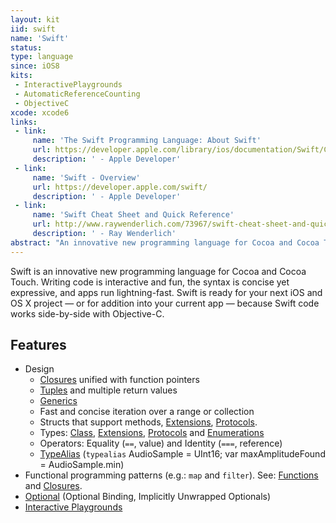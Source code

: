 ```yaml
---
layout: kit
iid: swift 
name: 'Swift'
status:
type: language
since: iOS8
kits:
 - InteractivePlaygrounds
 - AutomaticReferenceCounting
 - ObjectiveC
xcode: xcode6
links:
 - link:
     name: 'The Swift Programming Language: About Swift'
     url: https://developer.apple.com/library/ios/documentation/Swift/Conceptual/Swift_Programming_Language/
     description: ' - Apple Developer'
 - link:
     name: 'Swift - Overview'
     url: https://developer.apple.com/swift/
     description: ' - Apple Developer'
 - link:
     name: 'Swift Cheat Sheet and Quick Reference'
     url: http://www.raywenderlich.com/73967/swift-cheat-sheet-and-quick-reference
     description: ' - Ray Wenderlich'
abstract: "An innovative new programming language for Cocoa and Cocoa Touch."
---
```


Swift is an innovative new programming language for Cocoa and Cocoa Touch. Writing code is interactive and fun, the syntax is concise yet expressive, and apps run lightning-fast. Swift is ready for your next iOS and OS X project — or for addition into your current app — because Swift code works side-by-side with Objective-C.

## Features

* Design
  * [Closures](/Closure) unified with function pointers
  * [Tuples](/Tuple) and multiple return values
  * [Generics](/Generics)
  * Fast and concise iteration over a range or collection
  * Structs that support methods, [Extensions](/Extension), [Protocols](/Protocol).
  * Types: [Class](/Class), [Extensions](/Extension), [Protocols](/Protocol) and [Enumerations](/Enumeration)
  * Operators: Equality (`==`, value) and Identity (`===`, reference)
  * [TypeAlias](/TypeAlias) (`typealias` AudioSample = UInt16; var maxAmplitudeFound = AudioSample.min)
* Functional programming patterns (e.g.: `map` and `filter`). See: [Functions](/Function) and [Closures](/Closure).
* [Optional](/Optional) (Optional Binding, Implicitly Unwrapped Optionals)
* [Interactive Playgrounds](/InteractivePlaygrounds)
